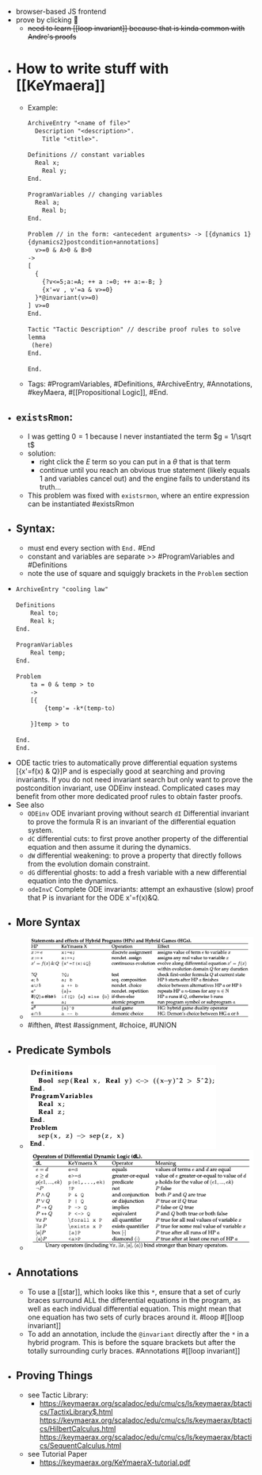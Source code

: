 - browser-based JS frontend
- prove by clicking 🤮
	- ~~need to learn [[loop invariant]] because that is kinda common with Andre's proofs~~
- # How to write stuff with [[KeYmaera]]
	- Example: 
	  ```KeYmaera
	  ArchiveEntry "<name of file>"
	  	Description "<description>".
	      Title "<title>".
	  
	  Definitions // constant variables
	  	Real x;
	      Real y;
	  End. 
	  
	  ProgramVariables // changing variables
	  	Real a;
	      Real b;
	  End.
	  
	  Problem // in the form: <antecedent arguments> -> [{dynamics 1}{dynamics2}postcondition+annotations]                              
	    v>=0 & A>0 & B>0                    
	  ->                                    
	  [                                     
	    {                                   
	      {?v<=5;a:=A; ++ a :=0; ++ a:=-B; }
	      {x'=v , v'=a & v>=0}              
	    }*@invariant(v>=0)                  
	  ] v>=0                                
	  End.
	  
	  Tactic "Tactic Description" // describe proof rules to solve lemma
	   (here)
	  End.
	  
	  End. 
	  ```
	- Tags: #ProgramVariables, #Definitions, #ArchiveEntry, #Annotations, #keyMaera, #[[Propositional Logic]], #End.
- ## `existsRmon`:
	- I was getting $0 = 1$ because I never instantiated the term $g = 1/\sqrt t$
	- solution:
		- right click the $E$ term so you can put in a $\theta$ that is that term
		- continue until you reach an obvious true statement (likely equals 1 and variables cancel out) and the engine fails to understand its truth...
	- This problem was fixed with `existsrmon`, where an entire expression can be instantiated #existsRmon
- ## Syntax:
	- must end every section with `End.` #End
	- constant and variables are separate  >> #ProgramVariables and #Definitions
	- note the use of square and squiggly brackets in the `Problem` section
-
  ```keymaera
  ArchiveEntry "cooling law"
  
  Definitions
      Real to;
      Real k;
  End.
  
  ProgramVariables
      Real temp;
  End. 
  
  Problem
      ta = 0 & temp > to
      ->
      [{
          {temp'= -k*(temp-to)
          
      }]temp > to
   
  End.
  End.
  ```
- ODE tactic tries to automatically prove differential equation systems [{x'=f(x) & Q}]P and is especially good at searching and proving invariants. If you do not need invariant search but only want to prove the postcondition invariant, use ODEinv instead. Complicated cases may benefit from other more dedicated proof rules to obtain faster proofs.
- See also
	- `ODEinv` ODE invariant proving without search
	  `dI` Differential invariant to prove the formula R is an invariant of the differential equation system.  
	- `dC` differential cuts: to first prove another property of the differential equation and then assume it during the dynamics.
	- `dW` differential weakening: to prove a property that directly follows from the evolution domain constraint.
	- `dG` differential ghosts: to add a fresh variable with a new differential equation into the dynamics.
	- `odeInvC` Complete ODE invariants: attempt an exhaustive (slow) proof that P is invariant for the ODE x'=f(x)&Q.
- ## More Syntax
	- ![image.png](../assets/image_1689884169584_0.png)
	- #ifthen, #test #assignment, #choice, #UNION
- ## Predicate Symbols
	- ![image.png](../assets/image_1689883975373_0.png)
	- ![image.png](../assets/image_1689884624944_0.png)
- ## Annotations
	- To use a [[star]], which looks like this `*`, ensure that a set of curly braces surround ALL the differential equations in the program, as well as each individual differential equation. This might mean that one equation has two sets of curly braces around it. #loop #[[loop invariant]]
	- To add an annotation, include the `@invariant` directly after the `*` in a hybrid program. This is before the square brackets but after the totally surrounding curly braces. #Annotations #[[loop invariant]]
- ## Proving Things
	- see Tactic Library:
		- https://keymaerax.org/scaladoc/edu/cmu/cs/ls/keymaerax/btactics/TactixLibrary$.html 
		  https://keymaerax.org/scaladoc/edu/cmu/cs/ls/keymaerax/btactics/HilbertCalculus.html   
		  https://keymaerax.org/scaladoc/edu/cmu/cs/ls/keymaerax/btactics/SequentCalculus.html  
	- see Tutorial Paper
		- https://keymaerax.org/KeYmaeraX-tutorial.pdf
